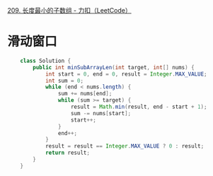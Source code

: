 

[209. 长度最小的子数组 - 力扣（LeetCode）](https://leetcode.cn/problems/minimum-size-subarray-sum/description/)



# 滑动窗口

```java
    class Solution {
        public int minSubArrayLen(int target, int[] nums) {
            int start = 0, end = 0, result = Integer.MAX_VALUE;
            int sum = 0;
            while (end < nums.length) {
                sum += nums[end];
                while (sum >= target) {
                    result = Math.min(result, end - start + 1);
                    sum -= nums[start];
                    start++;
                }
                end++;
            }
            result = result == Integer.MAX_VALUE ? 0 : result;
            return result;
        }
    }
```


